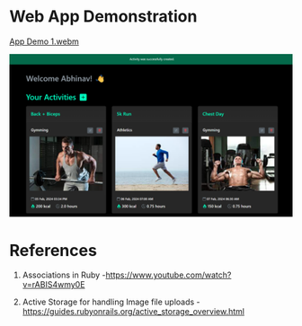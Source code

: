  # Web App Demonstration

 
[App Demo 1.webm](https://github.com/Abhinav158/activity-tracker/assets/93826081/9b1ea19d-1318-4ea0-88f5-1f1cae071a33)

![Alt text](image.png)

# References 

1. Associations in Ruby -https://www.youtube.com/watch?v=rABIS4wmy0E

2. Active Storage for handling Image file uploads - https://guides.rubyonrails.org/active_storage_overview.html


